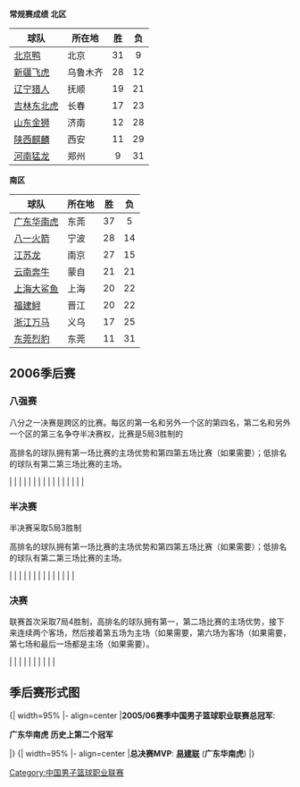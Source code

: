 **常规赛成绩**
**北区**

| 球队                                                         | 所在地  | 胜  | 负  |
| ---------------------------------------------------------- | ---- | :-: | :-: |
| [北京鸭](https://zh.wikipedia.org/wiki/北京鸭篮球俱乐部 "wikilink")   | 北京   | 31 | 9  |
| [新疆飞虎](https://zh.wikipedia.org/wiki/新疆飞虎篮球俱乐部 "wikilink") | 乌鲁木齐 | 28 | 12 |
| [辽宁猎人](https://zh.wikipedia.org/wiki/辽宁盼盼篮球俱乐部 "wikilink") | 抚顺   | 19 | 21 |
| [吉林东北虎](../Page/吉林东北虎篮球俱乐部.md "wikilink")                  | 长春   | 17 | 23 |
| [山东金狮](https://zh.wikipedia.org/wiki/山东狮篮球俱乐部 "wikilink")  | 济南   | 12 | 28 |
| [陕西麒麟](https://zh.wikipedia.org/wiki/陕西麒麟篮球俱乐部 "wikilink") | 西安   | 11 | 29 |
| [河南猛龙](https://zh.wikipedia.org/wiki/河南猛龙篮球俱乐部 "wikilink") | 郑州   | 9  | 31 |

**南区**

| 球队                                                           | 所在地 | 胜  | 负  |
| ------------------------------------------------------------ | --- | :-: | :-: |
| [广东华南虎](https://zh.wikipedia.org/wiki/广东华南虎篮球俱乐部 "wikilink") | 东莞  | 37 | 5  |
| [八一火箭](https://zh.wikipedia.org/wiki/八一火箭篮球俱乐部 "wikilink")   | 宁波  | 28 | 14 |
| [江苏龙](https://zh.wikipedia.org/wiki/江苏龙篮球俱乐部 "wikilink")     | 南京  | 27 | 15 |
| [云南奔牛](https://zh.wikipedia.org/wiki/云南奔牛篮球俱乐部 "wikilink")   | 蒙自  | 21 | 21 |
| [上海大鲨鱼](https://zh.wikipedia.org/wiki/上海大鲨鱼篮球俱乐部 "wikilink") | 上海  | 20 | 22 |
| [福建鲟](https://zh.wikipedia.org/wiki/福建鲟篮球俱乐部 "wikilink")     | 晋江  | 20 | 22 |
| [浙江万马](https://zh.wikipedia.org/wiki/浙江万马篮球俱乐部 "wikilink")   | 义乌  | 17 | 25 |
| [东莞烈豹](https://zh.wikipedia.org/wiki/东莞烈豹篮球俱乐部 "wikilink")   | 东莞  | 11 | 31 |

## 2006季后赛

### 八强赛

八分之一决赛是跨区的比赛。每区的第一名和另外一个区的第四名，第二名和另外一个区的第三名争夺半决赛权，比赛是5局3胜制的

高排名的球队拥有第一场比赛的主场优势和第四第五场比赛（如果需要）；低排名的球队有第二第三场比赛的主场。

|  |
|  |
|  |
|  |
|  |
|  |
|  |
|  |

### 半决赛

半决赛采取5局3胜制

高排名的球队拥有第一场比赛的主场优势和第四第五场比赛（如果需要）；低排名的球队有第二第三场比赛的主场。

|  |
|  |
|  |
|  |
|  |
|  |
|  |

### 决赛

联赛首次采取7局4胜制，高排名的球队拥有第一，第二场比赛的主场优势，接下来连续两个客场，然后接着第五场为主场（如果需要，第六场为客场（如果需要，第七场和最后一场都是主场（如果需要）。

|  |
|  |
|  |
|  |
|  |

## 季后赛形式图


{| width=95% |- align=center |**2005/06赛季中国男子篮球职业联赛总冠军**:


**广东华南虎**
**历史上第二个冠军**

|}
{| width=95% |- align=center |**总决赛MVP**:
**[易建联](https://zh.wikipedia.org/wiki/易建联 "wikilink")**
(**广东华南虎**) |}

[Category:中国男子篮球职业联赛](https://zh.wikipedia.org/wiki/Category:中国男子篮球职业联赛 "wikilink")
